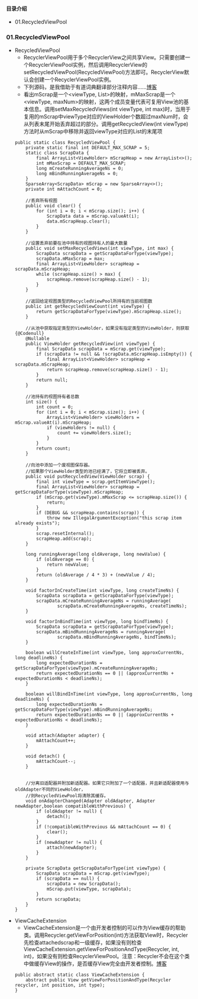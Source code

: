 #### 目录介绍
- 01.RecycledViewPool


### 01.RecycledViewPool
- RecycledViewPool
    - RecyclerViewPool用于多个RecyclerView之间共享View。只需要创建一个RecyclerViewPool实例，然后调用RecyclerView的setRecycledViewPool(RecycledViewPool)方法即可。RecyclerView默认会创建一个RecyclerViewPool实例。
    - 下列源码，是我借助于有道词典翻译部分注释内容……[博客](https://github.com/yangchong211/YCBlogs)
    - 看出mScrap是一个<viewType, List>的映射，mMaxScrap是一个<viewType, maxNum>的映射，这两个成员变量代表可复用View池的基本信息。调用setMaxRecycledViews(int viewType, int max)时，当用于复用的mScrap中viewType对应的ViewHolder个数超过maxNum时，会从列表末尾开始丢弃超过的部分。调用getRecycledView(int viewType)方法时从mScrap中移除并返回viewType对应的List的末尾项
    ```
    public static class RecycledViewPool {
        private static final int DEFAULT_MAX_SCRAP = 5;
        static class ScrapData {
            final ArrayList<ViewHolder> mScrapHeap = new ArrayList<>();
            int mMaxScrap = DEFAULT_MAX_SCRAP;
            long mCreateRunningAverageNs = 0;
            long mBindRunningAverageNs = 0;
        }
        SparseArray<ScrapData> mScrap = new SparseArray<>();
        private int mAttachCount = 0;

        //丢弃所有视图
        public void clear() {
            for (int i = 0; i < mScrap.size(); i++) {
                ScrapData data = mScrap.valueAt(i);
                data.mScrapHeap.clear();
            }
        }

        //设置丢弃前要在池中持有的视图持有人的最大数量
        public void setMaxRecycledViews(int viewType, int max) {
            ScrapData scrapData = getScrapDataForType(viewType);
            scrapData.mMaxScrap = max;
            final ArrayList<ViewHolder> scrapHeap = scrapData.mScrapHeap;
            while (scrapHeap.size() > max) {
                scrapHeap.remove(scrapHeap.size() - 1);
            }
        }

        //返回给定视图类型的RecycledViewPool所持有的当前视图数
        public int getRecycledViewCount(int viewType) {
            return getScrapDataForType(viewType).mScrapHeap.size();
        }

        //从池中获取指定类型的ViewHolder，如果没有指定类型的ViewHolder，则获取{@Codenull}
        @Nullable
        public ViewHolder getRecycledView(int viewType) {
            final ScrapData scrapData = mScrap.get(viewType);
            if (scrapData != null && !scrapData.mScrapHeap.isEmpty()) {
                final ArrayList<ViewHolder> scrapHeap = scrapData.mScrapHeap;
                return scrapHeap.remove(scrapHeap.size() - 1);
            }
            return null;
        }

        //池持有的视图持有者总数
        int size() {
            int count = 0;
            for (int i = 0; i < mScrap.size(); i++) {
                ArrayList<ViewHolder> viewHolders = mScrap.valueAt(i).mScrapHeap;
                if (viewHolders != null) {
                    count += viewHolders.size();
                }
            }
            return count;
        }

        //向池中添加一个废视图保存器。
        //如果那个ViewHolder类型的池已经满了，它将立即被丢弃。
        public void putRecycledView(ViewHolder scrap) {
            final int viewType = scrap.getItemViewType();
            final ArrayList<ViewHolder> scrapHeap = getScrapDataForType(viewType).mScrapHeap;
            if (mScrap.get(viewType).mMaxScrap <= scrapHeap.size()) {
                return;
            }
            if (DEBUG && scrapHeap.contains(scrap)) {
                throw new IllegalArgumentException("this scrap item already exists");
            }
            scrap.resetInternal();
            scrapHeap.add(scrap);
        }

        long runningAverage(long oldAverage, long newValue) {
            if (oldAverage == 0) {
                return newValue;
            }
            return (oldAverage / 4 * 3) + (newValue / 4);
        }

        void factorInCreateTime(int viewType, long createTimeNs) {
            ScrapData scrapData = getScrapDataForType(viewType);
            scrapData.mCreateRunningAverageNs = runningAverage(
                    scrapData.mCreateRunningAverageNs, createTimeNs);
        }

        void factorInBindTime(int viewType, long bindTimeNs) {
            ScrapData scrapData = getScrapDataForType(viewType);
            scrapData.mBindRunningAverageNs = runningAverage(
                    scrapData.mBindRunningAverageNs, bindTimeNs);
        }

        boolean willCreateInTime(int viewType, long approxCurrentNs, long deadlineNs) {
            long expectedDurationNs = getScrapDataForType(viewType).mCreateRunningAverageNs;
            return expectedDurationNs == 0 || (approxCurrentNs + expectedDurationNs < deadlineNs);
        }

        boolean willBindInTime(int viewType, long approxCurrentNs, long deadlineNs) {
            long expectedDurationNs = getScrapDataForType(viewType).mBindRunningAverageNs;
            return expectedDurationNs == 0 || (approxCurrentNs + expectedDurationNs < deadlineNs);
        }

        void attach(Adapter adapter) {
            mAttachCount++;
        }

        void detach() {
            mAttachCount--;
        }


        //分离旧适配器并附加新适配器。如果它只附加了一个适配器，并且新适配器使用与oldAdapter不同的ViewHolder，
        //则RecycledViewPool将清除其缓存。
        void onAdapterChanged(Adapter oldAdapter, Adapter newAdapter,boolean compatibleWithPrevious) {
            if (oldAdapter != null) {
                detach();
            }
            if (!compatibleWithPrevious && mAttachCount == 0) {
                clear();
            }
            if (newAdapter != null) {
                attach(newAdapter);
            }
        }

        private ScrapData getScrapDataForType(int viewType) {
            ScrapData scrapData = mScrap.get(viewType);
            if (scrapData == null) {
                scrapData = new ScrapData();
                mScrap.put(viewType, scrapData);
            }
            return scrapData;
        }
    }
    ```
- ViewCacheExtension
    - ViewCacheExtension是一个由开发者控制的可以作为View缓存的帮助类。调用Recycler.getViewForPosition(int)方法获取View时，Recycler先检查attachedscrap和一级缓存，如果没有则检查ViewCacheExtension.getViewForPositionAndType(Recycler, int, int)，如果没有则检查RecyclerViewPool。注意：Recycler不会在这个类中做缓存View的操作，是否缓存View完全由开发者控制。[博客](https://github.com/yangchong211/YCBlogs)
    ```
    public abstract static class ViewCacheExtension {
        abstract public View getViewForPositionAndType(Recycler recycler, int position, int type);
    }
    ```

